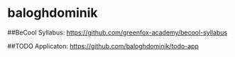# baloghdominik

##BeCool Syllabus: 
https://github.com/greenfox-academy/becool-syllabus

##TODO Applicaton:
https://github.com/baloghdominik/todo-app
